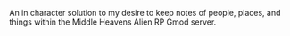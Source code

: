 An in character solution to my desire to keep notes of people, places, and things within the Middle Heavens Alien RP Gmod server.
